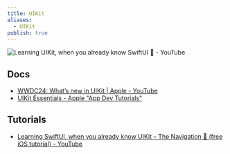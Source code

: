 ```yaml
---
title: UIKit
aliases:
  - UIKit
publish: true
---
```

![Learning UIKit, when you already know SwiftUI 📱 - YouTube](https://www.youtube.com/watch?v=PUGbtRyfY_8)

## Docs
- [WWDC24: What’s new in UIKit | Apple - YouTube](https://www.youtube.com/watch?v=wIJrVz5NGHY) 
- [UIKit Essentials - Apple "App Dev Tutorials"](https://developer.apple.com/tutorials/app-dev-training/getting-started-with-today) 

## Tutorials
- [Learning SwiftUI, when you already know UIKit – The Navigation 📱 (free iOS tutorial) - YouTube](https://www.youtube.com/watch?v=GOf8UJdWLRs&pp=ygUcc3dpZnQgdmluY2VudCB1aWtpdCB0dXRvcmlhbA%3D%3D) 